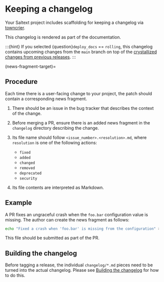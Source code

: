 # Keeping a changelog

Your Saltext project includes scaffolding for keeping a changelog via [towncrier](https://towncrier.readthedocs.io/en/stable/).

This changelog is rendered as part of the documentation.

:::{hint}
If you selected {question}`deploy_docs` == `rolling`, this changelog contains
upcoming changes from the `main` branch on top of the [crystallized changes
from previous releases](changelog-build-target).
:::

(news-fragment-target)=
## Procedure
Each time there is a user-facing change to your project, the patch should contain a corresponding news fragment.

1. There should be an issue in the bug tracker that describes the context of the change.
2. Before merging a PR, ensure there is an added news fragment in the `changelog` directory describing the change.
3. Its file name should follow `<issue_number>.<resolution>.md`, where `resolution` is one of the following actions:

    * `fixed`
    * `added`
    * `changed`
    * `removed`
    * `deprecated`
    * `security`

4. Its file contents are interpreted as Markdown.

## Example

A PR fixes an ungraceful crash when the `foo.bar` configuration value is missing.
The author can create the news fragment as follows:

```bash
echo "Fixed a crash when 'foo.bar' is missing from the configuration" > changelog/23.fixed.md
```

This file should be submitted as part of the PR.

## Building the changelog
Before tagging a release, the individual `changelog/*.md` pieces need to be turned into the actual changelog. Please see [Building the changelog](changelog-build-target) for how to do this.
